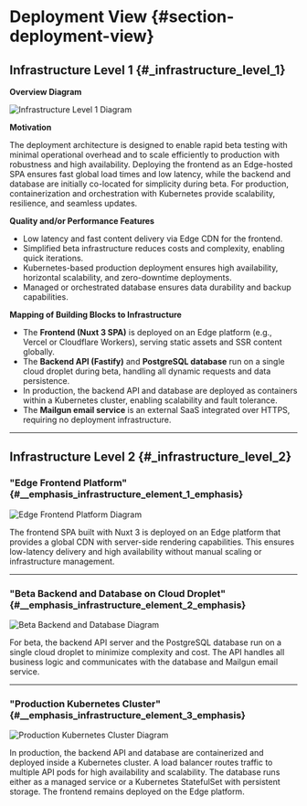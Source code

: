 # Deployment View {#section-deployment-view}

## Infrastructure Level 1 {#_infrastructure_level_1}

**Overview Diagram**

![Infrastructure Level 1 Diagram](./images/deployment_level_1.png)

**Motivation**

The deployment architecture is designed to enable rapid beta testing with minimal operational overhead and to scale efficiently to production with robustness and high availability. Deploying the frontend as an Edge-hosted SPA ensures fast global load times and low latency, while the backend and database are initially co-located for simplicity during beta. For production, containerization and orchestration with Kubernetes provide scalability, resilience, and seamless updates.

**Quality and/or Performance Features**

- Low latency and fast content delivery via Edge CDN for the frontend.
- Simplified beta infrastructure reduces costs and complexity, enabling quick iterations.
- Kubernetes-based production deployment ensures high availability, horizontal scalability, and zero-downtime deployments.
- Managed or orchestrated database ensures data durability and backup capabilities.

**Mapping of Building Blocks to Infrastructure**

- The **Frontend (Nuxt 3 SPA)** is deployed on an Edge platform (e.g., Vercel or Cloudflare Workers), serving static assets and SSR content globally.
- The **Backend API (Fastify)** and **PostgreSQL database** run on a single cloud droplet during beta, handling all dynamic requests and data persistence.
- In production, the backend API and database are deployed as containers within a Kubernetes cluster, enabling scalability and fault tolerance.
- The **Mailgun email service** is an external SaaS integrated over HTTPS, requiring no deployment infrastructure.

---

## Infrastructure Level 2 {#_infrastructure_level_2}

### "Edge Frontend Platform" {#__emphasis_infrastructure_element_1_emphasis}

![Edge Frontend Platform Diagram](./images/deployment_edge_frontend.png)

The frontend SPA built with Nuxt 3 is deployed on an Edge platform that provides a global CDN with server-side rendering capabilities. This ensures low-latency delivery and high availability without manual scaling or infrastructure management.

---

### "Beta Backend and Database on Cloud Droplet" {#__emphasis_infrastructure_element_2_emphasis}

![Beta Backend and Database Diagram](./images/deployment_beta_backend.png)

For beta, the backend API server and the PostgreSQL database run on a single cloud droplet to minimize complexity and cost. The API handles all business logic and communicates with the database and Mailgun email service.

---

### "Production Kubernetes Cluster" {#__emphasis_infrastructure_element_3_emphasis}

![Production Kubernetes Cluster Diagram](./images/deployment_kubernetes.png)

In production, the backend API and database are containerized and deployed inside a Kubernetes cluster. A load balancer routes traffic to multiple API pods for high availability and scalability. The database runs either as a managed service or a Kubernetes StatefulSet with persistent storage. The frontend remains deployed on the Edge platform.
